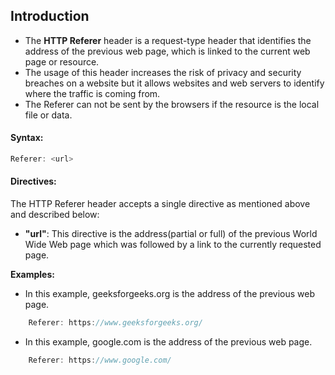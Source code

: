 ## Introduction
- The **HTTP Referer** header is a request-type header that identifies the address of the previous web page, which is linked to the current web page or resource.
- The usage of this header increases the risk of privacy and security breaches on a website but it allows websites and web servers to identify where the traffic is coming from.
- The Referer can not be sent by the browsers if the resource is the local file or data.

#### Syntax:
```js
Referer: <url>
```

#### Directives:
The HTTP Referer header accepts a single directive as mentioned above and described below:
- **"url"**: This directive is the address(partial or full) of the previous World Wide Web page which was followed by a link to the currently requested page.

**Examples:**
- In this example, geeksforgeeks.org is the address of the previous web page.
```js
    Referer: https://www.geeksforgeeks.org/
```
   
- In this example, google.com is the address of the previous web page.
```js
    Referer: https://www.google.com/
```
